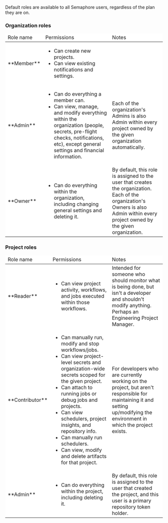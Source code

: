 Default roles are available to all Semaphore users, regardless of the plan they are on.

### Organization roles
<table style="background-color: rgb(255, 255, 255);">
<thead>
<tr>
  <td>
    Role name
  </td>
  <td>
    Permissions
  </td>
  <td>
    Notes
  </td>
</tr>
</thead>
<tbody>
<tr>
  <td>
    **Member**
  </td>
  <td>
    <ul>
      <li>Can create new projects.</li>
      <li>Can view existing notifications and settings.</li>
    </ul>
  </td>
  <td>
  </td>
</tr>
<tr>
  <td>
    **Admin**
  </td>
  <td>
    <ul>
      <li>Can do everything a member can.</li>
      <li>Can view, manage, and modify everything within the organization 
      (people, secrets, pre-flight checks,
      notifications, etc), except general settings and financial information.</li>
    </ul>
  </td>
  <td>
    Each of the organization's Admins is also Admin within every project owned by the given organization automatically.
  </td>
</tr>
<tr>
  <td>
    **Owner**
  </td>
  <td>
    <ul>
      <li>Can do everything within the organization, including changing general
      settings and deleting it.</li>
    </ul>
  </td>
  <td>
    By default, this role is assigned to the user that creates the organization.
    <br/>
    Each of the organization's Owners is also Admin within every project owned by the given organization.
  </td>
</tr>
</tbody>
</table>

### Project roles
<table style="background-color: rgb(255, 255, 255);">
<thead>
<tr>
  <td>
    Role name
  </td>
  <td>
    Permissions
  </td>
  <td>
    Notes
  </td>
</tr>
</thead>
<tbody>
<tr>
  <td>
    **Reader**
  </td>
  <td>
    <ul>
      <li>Can view project activity, workflows, and jobs executed within those workflows.</li>
    </ul>
  </td>
  <td>
    Intended for someone who should monitor what is being done, but isn't a developer and shouldn't
    modify anything. Perhaps an Engineering Project Manager.
  </td>
</tr>
<tr>
  <td>
    **Contributor**
  </td>
  <td>
    <ul>
      <li>Can manually run, modify and stop workflows/jobs.</li>
      <li>Can view project-level secrets and organization-wide secrets scoped for the given project.</li>
      <li>Can attach to running jobs or debug jobs and projects.</li>
      <li>Can view schedulers, project insights, and repository info.</li>
      <li>Can manually run schedulers.</li>
      <li>Can view, modify and delete artifacts for that project.</li>
    </ul>
  </td>
  <td>
    For developers who are currently working on the project, but aren't responsible for maintaining it
    and setting up/modifying the environment in which the project exists.
  </td>
</tr>
<tr>
  <td>
    **Admin**
  </td>
  <td>
    <ul>
      <li>Can do everything within the project, including deleting it.</li>
    </ul>
  </td>
  <td>
    By default, this role is assigned to the user that created the project, and
    this user is a primary repository token holder.
  </td>
</tr>
</tbody>
</table>

